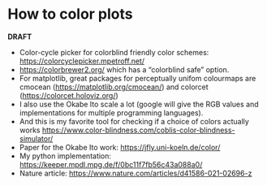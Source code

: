 # How to color plots
**DRAFT**


- Color-cycle picker for colorblind friendly color schemes: https://colorcyclepicker.mpetroff.net/
- https://colorbrewer2.org/ which has a “colorblind safe” option.
- For matplotlib, great packages for perceptually unifom colourmaps are cmocean (https://matplotlib.org/cmocean/) and colorcet (https://colorcet.holoviz.org/)
- I also use the Okabe Ito scale a lot (google will give the RGB values and implementations for multiple programming languages).
- And this is my favorite tool for checking if a choice of colors actually works https://www.color-blindness.com/coblis-color-blindness-simulator/
- Paper for the Okabe Ito work: https://jfly.uni-koeln.de/color/
- My python implementation: https://keeper.mpdl.mpg.de/f/0bc11f7fb56c43a088a0/
- Nature article: https://www.nature.com/articles/d41586-021-02696-z